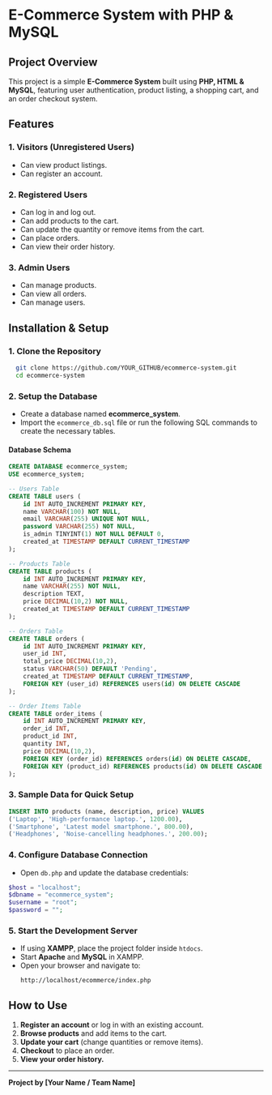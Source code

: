 # E-Commerce System with PHP & MySQL

## **Project Overview**
This project is a simple **E-Commerce System** built using **PHP, HTML & MySQL**, featuring user authentication, product listing, a shopping cart, and an order checkout system.

## **Features**
### **1. Visitors (Unregistered Users)**
- Can view product listings.
- Can register an account.

### **2. Registered Users**
- Can log in and log out.
- Can add products to the cart.
- Can update the quantity or remove items from the cart.
- Can place orders.
- Can view their order history.

### **3. Admin Users**
- Can manage products.
- Can view all orders.
- Can manage users.

## **Installation & Setup**

### **1. Clone the Repository**
```bash
  git clone https://github.com/YOUR_GITHUB/ecommerce-system.git
  cd ecommerce-system
```

### **2. Setup the Database**
- Create a database named **ecommerce_system**.
- Import the `ecommerce_db.sql` file or run the following SQL commands to create the necessary tables.

#### **Database Schema**
```sql
CREATE DATABASE ecommerce_system;
USE ecommerce_system;

-- Users Table
CREATE TABLE users (
    id INT AUTO_INCREMENT PRIMARY KEY,
    name VARCHAR(100) NOT NULL,
    email VARCHAR(255) UNIQUE NOT NULL,
    password VARCHAR(255) NOT NULL,
    is_admin TINYINT(1) NOT NULL DEFAULT 0,
    created_at TIMESTAMP DEFAULT CURRENT_TIMESTAMP
);

-- Products Table
CREATE TABLE products (
    id INT AUTO_INCREMENT PRIMARY KEY,
    name VARCHAR(255) NOT NULL,
    description TEXT,
    price DECIMAL(10,2) NOT NULL,
    created_at TIMESTAMP DEFAULT CURRENT_TIMESTAMP
);

-- Orders Table
CREATE TABLE orders (
    id INT AUTO_INCREMENT PRIMARY KEY,
    user_id INT,
    total_price DECIMAL(10,2),
    status VARCHAR(50) DEFAULT 'Pending',
    created_at TIMESTAMP DEFAULT CURRENT_TIMESTAMP,
    FOREIGN KEY (user_id) REFERENCES users(id) ON DELETE CASCADE
);

-- Order Items Table
CREATE TABLE order_items (
    id INT AUTO_INCREMENT PRIMARY KEY,
    order_id INT,
    product_id INT,
    quantity INT,
    price DECIMAL(10,2),
    FOREIGN KEY (order_id) REFERENCES orders(id) ON DELETE CASCADE,
    FOREIGN KEY (product_id) REFERENCES products(id) ON DELETE CASCADE
);
```

### **3. Sample Data for Quick Setup**
```sql
INSERT INTO products (name, description, price) VALUES
('Laptop', 'High-performance laptop.', 1200.00),
('Smartphone', 'Latest model smartphone.', 800.00),
('Headphones', 'Noise-cancelling headphones.', 200.00);
```

### **4. Configure Database Connection**
- Open `db.php` and update the database credentials:
```php
$host = "localhost";
$dbname = "ecommerce_system";
$username = "root";
$password = "";
```

### **5. Start the Development Server**
- If using **XAMPP**, place the project folder inside `htdocs`.
- Start **Apache** and **MySQL** in XAMPP.
- Open your browser and navigate to:
  ```
  http://localhost/ecommerce/index.php
  ```

## **How to Use**
1. **Register an account** or log in with an existing account.
2. **Browse products** and add items to the cart.
3. **Update your cart** (change quantities or remove items).
4. **Checkout** to place an order.
5. **View your order history.**

---
**Project by [Your Name / Team Name]**

